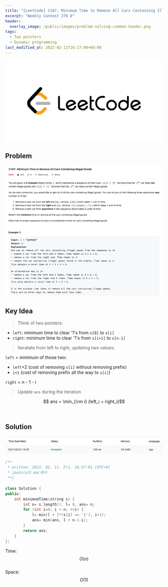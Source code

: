 ```yaml
---
title: "[LeetCode] 2167. Minimum Time to Remove All Cars Containing Illegal Goods explained"
excerpt: "Weekly Contest 279 D"
header:
  overlay_image: /public/images/problem-solving-common-header.png
tags:
  - Two pointers
  - Dynamic programming
last_modified_at: 2022-02-11T16:17:00+09:00
---
```

<a href="https://leetcode.com/">
    <img src="/public/images/leetcode-logo.jpeg"/>
</a>

## Problem
<a href="https://leetcode.com/problems/minimum-time-to-remove-all-cars-containing-illegal-goods/">
    <img src="/public/images/leetcode-2167.png"/>
</a>

<br/>

## Key Idea

> Think of two pointers:

- `left`: minimum time to clear '1's from `s[0]` to `s[i]`
- `right`: minimum time to clear '1's from `s[i+1]` to `s[n-1]`

> Iteratate from left to right, updating two values:

`left` = minimum of those two:  
- `left`+2 (cost of removing `s[i]` without removing prefix)
- `i+1` (cost of removing prefix all the way to `s[i]`)

`right` = n - 1 - i

> Update `ans` during the iteration

$$ ans = \min_{\rm i} (left_i + right_i)$$


<br/>

## Solution
<img src="/public/images/leetcode-2167-result.png"/>

```cpp
/**
 * written: 2022. 02. 11. Fri. 16:57:01 [UTC+9]
 * jooncco의 mac에서.
 **/

class Solution {
public:
    int minimumTime(string s) {
        int n= s.length(), l= 0, ans= n;
        for (int i=0; i < n; ++i) {
            l= min(l + 2*(s[i] == '1'), i+1);
            ans= min(ans, l + n-1-i);
        }
        return ans;
    }
};

```

Time: $$O(n)$$  
Space: $$O(1)$$